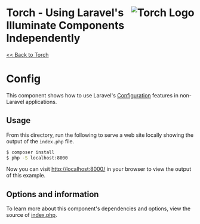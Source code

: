 # <img src="../../torch-logo.png" alt="Torch Logo" align="right">Torch - Using Laravel's Illuminate Components Independently

[&lt;&lt; Back to Torch](../../README.md)

# Config

This component shows how to use Laravel's [Configuration](https://laravel.com/docs/5.1/configuration/) features in non-Laravel applications.

## Usage
From this directory, run the following to serve a web site locally showing the output of the `index.php` file.

```bash
$ composer install
$ php -S localhost:8000
```

Now you can visit [http://localhost:8000/](http://localhost:8000/) in your browser to view the output of this example.

## Options and information

To learn more about this component's dependencies and options, view the source of [index.php](index.php).
